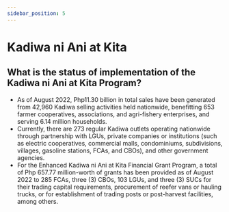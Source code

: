 ```yaml
---
sidebar_position: 5
---
```


# Kadiwa ni Ani at Kita

## What is the status of implementation of the Kadiwa ni Ani at Kita Program?

- As of August 2022, Php11.30 billion in total sales have been generated from 42,960 Kadiwa selling activities held nationwide, benefitting 653 farmer cooperatives, associations, and agri-fishery enterprises, and serving 6.14 million households.
- Currently, there are 273 regular Kadiwa outlets operating nationwide through partnership with LGUs, private companies or institutions (such as electric cooperatives, commercial malls, condominiums, subdivisions, villages, gasoline stations, FCAs, and CBOs), and other government agencies.
- For the Enhanced Kadiwa ni Ani at Kita Financial Grant Program, a total of Php 657.77 million-worth of grants has been provided as of August 2022 to 285 FCAs, three (3) CBOs, 103 LGUs, and three (3) SUCs for their trading capital requirements, procurement of reefer vans or hauling trucks, or for establishment of trading posts or post-harvest facilities, among others.
